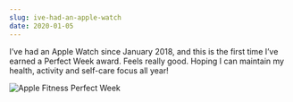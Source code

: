 ```yaml
---
slug: ive-had-an-apple-watch
date: 2020-01-05
---
```


I’ve had an Apple Watch since January 2018, and this is the first time I’ve earned a Perfect Week award. Feels really good. Hoping I can maintain my health, activity and self-care focus all year!

![Apple Fitness Perfect Week](/uploads/2020/f0e9d4713c.jpg)